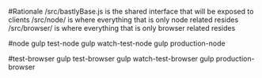 #Rationale
/src/bastlyBase.js is the shared interface that will be exposed to clients
/src/node/ is where everything that is only node related resides
/src/browser/ is where everything that is only browser related resides

#node 
gulp test-node
gulp watch-test-node
gulp production-node 

#test-browser 
gulp test-browser
gulp watch-test-browser
gulp production-browser 
